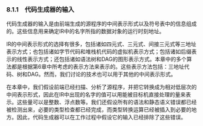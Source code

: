 ### 8.1.1　代码生成器的输入

代码生成器的输入是由前端生成的源程序的中间表示形式以及符号表中的信息组成的。这些信息用来确定IR中的名字所指的数据对象的运行时刻地址。

IR的中间表示形式的选择有很多，包括诸如四元式、三元式、间接三元式等三地址表示方式；也包括诸如字节代码和堆栈机代码的虚拟机表示方式；包括诸如后缀表示的线性表示方式；还包括诸如语法树和DAG的图形表示方式。本章中的多个算法都是根据第6章中所考虑的表示方法来表示的。这些表示方法包括：三地址代码、树和DAG。然而，我们讨论的技术也可以用于其他的中间表示形式。

在本章中，我们假设前端已经扫描、分析了源程序，并把它转换成为相对低层次的中间表示形式，因此在IR中出现的名字的值可以用能被目标机直接处理的量来表示。这些量可以是整数、浮点数等。我们还假设所有的语法和静态语义错误都已经被检测出来，必要的类型检查都已经完成，而类型转换运算已经被插入到必要的地方。因此，代码生成器可以在工作过程中假设它的输入已经排除了这些错误。